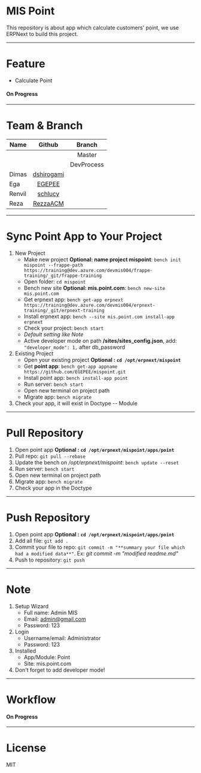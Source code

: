 # MIS Point
This repository is about app which calculate customers' point, we use ERPNext to build this project.

------
# Feature
* Calculate Point
#### On Progress

------
# Team & Branch
| Name          | Github                                             | Branch        | 
| ------------- |:--------------------------------------------------:|:-------------:|
|               | 	                                                 | Master        |
|               | 		                                             | DevProcess    |
| Dimas         | [dshirogami](https://github.com/dshirogami)        |               |
| Ega           | [EGEPEE](https://github.com/EGEPEE)                |               |
| Renvil        | [schlucy](https://github.com/schlucy)              |               |
| Reza          | [RezzaACM](https://github.com/RezzaACM)            |               |

------
# Sync Point App to Your Project
1. New Project
    * Make new project **Optional: name project mispoint**: `bench init mispoint --frappe-path https://training@dev.azure.com/devmis004/frappe-training/_git/frappe-training`
    * Open folder: `cd mispoint`
    * Bench new site **Optional: mis.point.com**: `bench new-site mis.point.com`
    * Get erpnext app: `bench get-app erpnext https://training@dev.azure.com/devmis004/erpnext-training/_git/erpnext-training`
    * Install erpnext app: `bench --site mis.point.com install-app erpnext`
    * Check your project: `bench start`
    * *Default setting like Note*
    * Active developer mode on path **/sites/sites_config.json**, add: `"developer_mode": 1,` after db_password
2. Existing Project
    * Open your existing project **Optional : `cd /opt/erpnext/mispoint`**
    * Get **point app**: `bench get-app appname https://github.com/EGEPEE/mispoint.git`
    * Install point app: `bench install-app point`
    * Run server: `bench start`
    * Open new terminal on project path
    * Migrate app: `bench migrate`
4. Check your app, it will exist in Doctype -- Module

------
# Pull Repository
1. Open point app **Optional : `cd /opt/erpnext/mispoint/apps/point`**
2. Pull repo: `git pull --rebase`
3. Update the bench on */opt/erpnext/mispoint*: `bench update --reset`
4. Run server: `bench start`
5. Open new terminal on project path
6. Migrate app: `bench migrate`
5. Check your app in the Doctype

------
# Push Repository
1. Open point app **Optional : `cd /opt/erpnext/mispoint/apps/point`**
2. Add all file: `git add .`
3. Commit your file to repo: `git commit -m "**summary your file which had a modified data**"`. Ex: *git commit -m "modified readme.md"*
4. Push to repository: `git push`

------
# Note
1. Setup Wizard
    * Full name: Admin MIS
    * Email: admin@gmail.com
    * Password: 123
2. Login 
    * Username/email: Administrator
    * Password: 123
3. Installed
    * App/Module: Point
    * Site: mis.point.com
4. Don't forget to add developer mode!
    
------
# Workflow 
#### On Progress

------
# License

MIT
